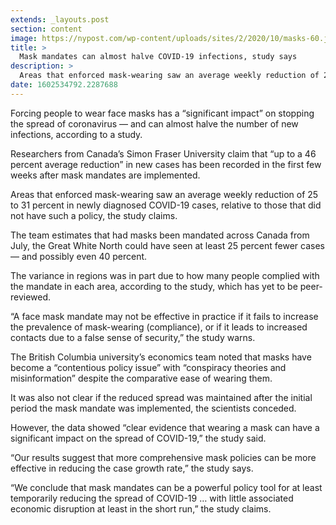 ```yaml
--- 
extends: _layouts.post 
section: content 
image: https://nypost.com/wp-content/uploads/sites/2/2020/10/masks-60.jpg?quality=90&strip=all&w=1200 
title: > 
  Mask mandates can almost halve COVID-19 infections, study says 
description: > 
  Areas that enforced mask-wearing saw an average weekly reduction of 25 to 31 percent in newly diagnosed COVID-19 cases, relative to those that did not have such a policy, the study claims.It was also not clear if the reduced spread was maintained after the initial period the mask mandate was implemented, the scientists conceded.However, the data showed “clear evidence that wearing a mask can have a significant impact on the spread of COVID-19,” the study said.“Our results suggest that more comprehensive mask policies can be more effective in reducing the case growth rate,” the study says.“We conclude that mask mandates can be a powerful policy tool for at least temporarily reducing the spread of COVID-19 … with little associated economic disruption at least in the short run,” the study claims. 
date: 1602534792.2287688 
--- 
```

Forcing people to wear face masks has a “significant impact” on stopping the spread of coronavirus — and can almost halve the number of new infections, according to a study.

Researchers from Canada’s Simon Fraser University claim that “up to a 46 percent average reduction” in new cases has been recorded in the first few weeks after mask mandates are implemented.

Areas that enforced mask-wearing saw an average weekly reduction of 25 to 31 percent in newly diagnosed COVID-19 cases, relative to those that did not have such a policy, the study claims.

The team estimates that had masks been mandated across Canada from July, the Great White North could have seen at least 25 percent fewer cases — and possibly even 40 percent.

The variance in regions was in part due to how many people complied with the mandate in each area, according to the study, which has yet to be peer-reviewed.

“A face mask mandate may not be effective in practice if it fails to increase the prevalence of mask-wearing (compliance), or if it leads to increased contacts due to a false sense of security,” the study warns.

The British Columbia university’s economics team noted that masks have become a “contentious policy issue” with “conspiracy theories and misinformation” despite the comparative ease of wearing them.

It was also not clear if the reduced spread was maintained after the initial period the mask mandate was implemented, the scientists conceded.

However, the data showed “clear evidence that wearing a mask can have a significant impact on the spread of COVID-19,” the study said.

“Our results suggest that more comprehensive mask policies can be more effective in reducing the case growth rate,” the study says.

“We conclude that mask mandates can be a powerful policy tool for at least temporarily reducing the spread of COVID-19 … with little associated economic disruption at least in the short run,” the study claims.